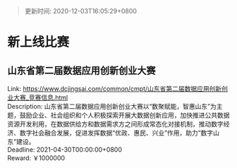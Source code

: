 > 更新时间: 2020-12-03T16:05:29+0800 

# 新上线比赛


## 山东省第二届数据应用创新创业大赛
Link: https://www.dcjingsai.com/common/cmpt/山东省第二届数据应用创新创业大赛_竞赛信息.html  
Description: 山东省第二届数据应用创新创业大赛以“数聚赋能，智惠山东”为主题，鼓励企业、社会组织和个人积极探索开展大数据创新应用，加快推进公共数据资源开发利用，在数据供给方和数据需求方之间形成常态化对接机制，推动数字经济、数字社会融合发展，促进发挥数据“优政、惠民、兴业”作用，助力“数字山东”建设。  
Deadline: 2021-04-30T00:00:00+0800  
Reward: ￥1000000  

